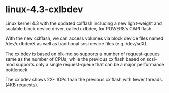 # linux-4.3-cxlbdev

Linux kernel 4.3 with the updated cxlflash including a new light-weight and scalable block device driver, called cxlbdev, for POWER8's CAPI flash.

With the new cxlflash, we can access volumes via block device files named /dev/cxlbdevX as well as traditional scsi device files (e.g. /dev/sdX).

The cxlbdev is based on blk-mq so supports a number of request-queues same as the number of CPUs, while the previous cxlflash based on scsi-mod supports only a single request-queue that can be a major performance bottleneck.

The cxlbdev shows 2X~ IOPs than the previous cxlflash with fewer threads. (4KB requests).
